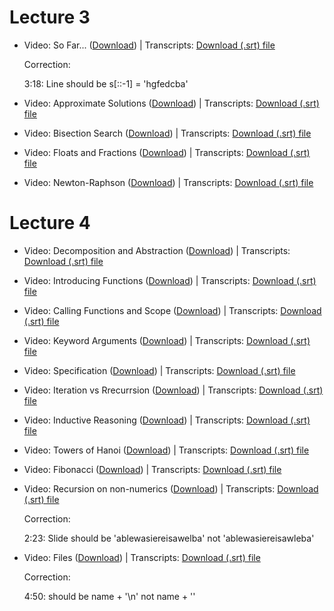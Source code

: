 # Lecture 3

* Video: So Far... ([Download](https://edx-video.net/MITX6001/MITX60012016-V001600_DTH.mp4)) | Transcripts: [Download (.srt) file](https://courses.edx.org/courses/course-v1:MITx+6.00.1x+1T2022/xblock/block-v1:MITx+6.00.1x+1T2022+type@video+block@1f2b055948c9467492649b59e24e8fdc/handler/transcript/download)

    Correction:

    3:18: Line should be s[::-1] = 'hgfedcba'

* Video: Approximate Solutions ([Download](https://edx-video.net/MITX6001/MITX60012016-V001700_DTH.mp4)) | Transcripts: [Download (.srt) file](https://courses.edx.org/courses/course-v1:MITx+6.00.1x+1T2022/xblock/block-v1:MITx+6.00.1x+1T2022+type@video+block@01d43643d9724580ad09bf4087a4afff/handler/transcript/download)

* Video: Bisection Search ([Download](https://edx-video.net/MITX6001/MITX60012016-V001500_DTH.mp4)) | Transcripts: [Download (.srt) file](https://courses.edx.org/courses/course-v1:MITx+6.00.1x+1T2022/xblock/block-v1:MITx+6.00.1x+1T2022+type@video+block@bbe636748c7142bfa83f448f5d4ef5de/handler/transcript/download)

* Video: Floats and Fractions ([Download](https://edx-video.net/MITX6001/MITX60012016-V001900_DTH.mp4)) | Transcripts: [Download (.srt) file](https://courses.edx.org/courses/course-v1:MITx+6.00.1x+1T2022/xblock/block-v1:MITx+6.00.1x+1T2022+type@video+block@5e91716f482f4f5bbfc22401fc92abd5/handler/transcript/download)

* Video: Newton-Raphson ([Download](https://edx-video.net/MITX6001/MITX60012016-V001800_DTH.mp4)) | Transcripts: [Download (.srt) file](https://courses.edx.org/courses/course-v1:MITx+6.00.1x+1T2022/xblock/block-v1:MITx+6.00.1x+1T2022+type@video+block@073ff1a6b1334e7fa16233de64575c22/handler/transcript/download)

# Lecture 4

* Video: Decomposition and Abstraction ([Download](https://edx-video.net/MITX6001/MITX60012016-V002000_DTH.mp4)) | Transcripts: [Download (.srt) file](https://courses.edx.org/courses/course-v1:MITx+6.00.1x+1T2022/xblock/block-v1:MITx+6.00.1x+1T2022+type@video+block@9dc4c11c46274b87964c7534b449d50a/handler/transcript/download)

* Video: Introducing Functions ([Download](https://edx-video.net/MITX6001/MITX60012016-V002200_DTH.mp4)) | Transcripts: [Download (.srt) file](https://courses.edx.org/courses/course-v1:MITx+6.00.1x+1T2022/xblock/block-v1:MITx+6.00.1x+1T2022+type@video+block@5dccb0d6dbad42cdb178efb1f0b8b59d/handler/transcript/download)

* Video: Calling Functions and Scope ([Download](https://edx-video.net/MITX6001/MITX60012016-V002300_DTH.mp4)) | Transcripts: [Download (.srt) file](https://courses.edx.org/courses/course-v1:MITx+6.00.1x+1T2022/xblock/block-v1:MITx+6.00.1x+1T2022+type@video+block@e1c60c6297f54dca8a01bb73fbf1dfc3/handler/transcript/download)

* Video: Keyword Arguments ([Download](https://edx-video.net/MITX6001/MITX60012016-V002100_DTH.mp4)) | Transcripts: [Download (.srt) file](https://courses.edx.org/courses/course-v1:MITx+6.00.1x+1T2022/xblock/block-v1:MITx+6.00.1x+1T2022+type@video+block@0670aa2c8ced4bbeb5ef607a1246ddbc/handler/transcript/download)

* Video: Specification ([Download](https://edx-video.net/MITX6001/MITX60012016-V002900_DTH.mp4)) | Transcripts: [Download (.srt) file](https://courses.edx.org/courses/course-v1:MITx+6.00.1x+1T2022/xblock/block-v1:MITx+6.00.1x+1T2022+type@video+block@783c05e478f2482f852edd00f042c796/handler/transcript/download)

* Video: Iteration vs Rrecurrsion ([Download](https://edx-video.net/MITX6001/MITX60012016-V002700_DTH.mp4)) | Transcripts: [Download (.srt) file](https://courses.edx.org/courses/course-v1:MITx+6.00.1x+1T2022/xblock/block-v1:MITx+6.00.1x+1T2022+type@video+block@793e61afe3104e4193bb2370179fc62b/handler/transcript/download)

* Video: Inductive Reasoning ([Download](https://edx-video.net/MITX6001/MITX60012016-V002800_DTH.mp4)) | Transcripts: [Download (.srt) file](https://courses.edx.org/courses/course-v1:MITx+6.00.1x+1T2022/xblock/block-v1:MITx+6.00.1x+1T2022+type@video+block@ac9f552090944c51bef08ef6bd9f7683/handler/transcript/download)

* Video: Towers of Hanoi ([Download](https://edx-video.net/MITX60012016-V003000_DTH.mp4)) | Transcripts: [Download (.srt) file](https://courses.edx.org/courses/course-v1:MITx+6.00.1x+1T2022/xblock/block-v1:MITx+6.00.1x+1T2022+type@video+block@fbdbebd2f4d34347a432f79f01c2c0c2/handler/transcript/download)

* Video: Fibonacci ([Download](https://edx-video.net/MITX6001/MITX60012016-V002600_DTH.mp4)) | Transcripts: [Download (.srt) file](https://courses.edx.org/courses/course-v1:MITx+6.00.1x+1T2022/xblock/block-v1:MITx+6.00.1x+1T2022+type@video+block@f42eda4d4e58432e8bd6b9c1a6073a7c/handler/transcript/download)

* Video: Recursion on non-numerics ([Download](https://edx-video.net/MITX6001/MITX60012016-V002400_DTH.mp4)) | Transcripts: [Download (.srt) file](https://courses.edx.org/courses/course-v1:MITx+6.00.1x+1T2022/xblock/block-v1:MITx+6.00.1x+1T2022+type@video+block@3e2630ea123f4d498bb084aeb5b791fc/handler/transcript/download)

    Correction:

    2:23: Slide should be 'ablewasiereisawelba' not 'ablewasiereisawleba'

* Video: Files ([Download](https://edx-video.net/MITX6001/MITX60012016-V002500_DTH.mp4)) | Transcripts: [Download (.srt) file](https://courses.edx.org/courses/course-v1:MITx+6.00.1x+1T2022/xblock/block-v1:MITx+6.00.1x+1T2022+type@video+block@02493f4d39ef48bba3abfe8caa4a4bce/handler/transcript/download)

    Correction:

    4:50: should be name + '\n' not name + '\'
